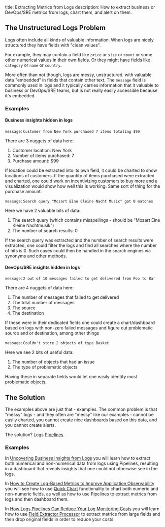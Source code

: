title: Extracting Metrics from Logs
description: How to extract business or DevOps/SRE metrics from logs, chart them, and alert on them.


## The Unstructured Logs Problem

Logs often include all kinds of valuable information.  When logs are nicely structured they have fields with "clean values".  

For example, they may contain a field like `price` or `size` or `count` or some other numerical values in their own fields.
Or they might have fields like `category` or `name` or `country`.  

More often than not though, logs are messy, unstructured, with valuable data "embedded" in fields that contain other text.
The `message` field is commonly used in logs and it typically carries information that it valuable to business or DevOps/SRE teams, but is
not really easily accessible because it's embedded.

### Examples
#### Business insights hidden in logs
`message`: `Customer from New York purchased 7 items totaling $99`

There are 3 nuggets of data here:

1. Customer location: New York
2. Number of items purchased: 7
3. Purchase amount: $99

If location could be extracted into its own field, it could be charted to show locations of customers.
If the quantity of items purchased were extracted and charted, one could work on incentivizing customers 
to buy more and a visualization would show how well this is working.
Same sort of thing for the purchase amount.

`message`: `Search query "Mozart Eine Cleine Nacht Music" got 0 matches`

Here we have 2 valuable bits of data:

1. The search query (which contains misspellings - should be "Mozart Eine Kleine Nachtmusik")
2. The number of search results: 0

If the search query was extracted and the number of search results were extracted, one could filter the logs and find all searches where
the number of hits is 0.  Such cases could then be handled in the search engines via synonyms and other methods.

#### DevOps/SRE insights hidden in logs
`message`: `2 out of 10 messages failed to get delivered from Foo to Bar`

There are 4 nuggets of data here:

1. The number of messages that failed to get delivered
2. The total number of messages
3. The source
4. The destination

If these were in their dedicated fields one could create a chart/dashboard based on logs with non-zero failed messages and figure out problematic source and or destination, among other things

`message`: `Couldn't store 2 objects of type Basket`

Here we see 2 bits of useful data:

1. The number of objects that had an issue
2. The type of problematic objects

Having these in separate fields would let one easily identify most problematic objects.


## The Solution

The examples above are just that - examples.  The common problem is that "messy" logs - and they often are "messy" like our examples - cannot be easily charted, you cannot create nice dashboards based on this data, 
and you cannot create alerts.

The solution?  Logs [Pipelines](pipelines).

### Examples

In [Uncovering Business Insights from Logs](https://sematext.com/blog/uncovering-business-insights-from-logs/) you will learn 
how to extract both numerical and non-numerical data from logs using Pipelines, 
resulting in a dashboard that reveals insights that one could not otherwise see in the logs.

In [How to Create Log-Based Metrics to Improve Application Observability](https://sematext.com/blog/how-to-create-log-based-metrics/) 
you will see how to use [Quick Chart](logs-table-quick-actions/#quick-chart) functionality to chart both numeric and non-numeric fields, as well as how to use Pipelines 
to extract metrics from logs and then dashboard them.

In [How Logs Pipelines Can Reduce Your Log Monitoring Costs](reduce-costs-with-pipelines/#field-extractor-processor-extract-metrics)
you will learn how to use [Field Extractor Processor](field-extractor-processor/) to extract metrics from large fields and then drop original fields in order to reduce your costs.
